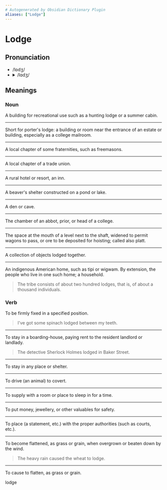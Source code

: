```yaml
---
# Autogenerated by Obsidian Dictionary Plugin
aliases: ["Lodge"]
---
```


# Lodge

## Pronunciation

- /lɒdʒ/
- <details><summary>/lɑdʒ/</summary><audio controls><source src="https://api.dictionaryapi.dev/media/pronunciations/en/lodge-us.mp3"></audio></details>

## Meanings

### Noun

A building for recreational use such as a hunting lodge or a summer cabin.

---

Short for porter's lodge: a building or room near the entrance of an estate or building, especially as a college mailroom.

---

A local chapter of some fraternities, such as freemasons.

---

A local chapter of a trade union.

---

A rural hotel or resort, an inn.

---

A beaver's shelter constructed on a pond or lake.

---

A den or cave.

---

The chamber of an abbot, prior, or head of a college.

---

The space at the mouth of a level next to the shaft, widened to permit wagons to pass, or ore to be deposited for hoisting; called also platt.

---

A collection of objects lodged together.

---

An indigenous American home, such as tipi or wigwam. By extension, the people who live in one such home; a household.

> The tribe consists of about two hundred lodges, that is, of about a thousand individuals.

### Verb

To be firmly fixed in a specified position.

> I've got some spinach lodged between my teeth.

---

To stay in a boarding-house, paying rent to the resident landlord or landlady.

> The detective Sherlock Holmes lodged in Baker Street.

---

To stay in any place or shelter.

---

To drive (an animal) to covert.

---

To supply with a room or place to sleep in for a time.

---

To put money, jewellery, or other valuables for safety.

---

To place (a statement, etc.) with the proper authorities (such as courts, etc.).

---

To become flattened, as grass or grain, when overgrown or beaten down by the wind.

> The heavy rain caused the wheat to lodge.

---

To cause to flatten, as grass or grain.




lodge